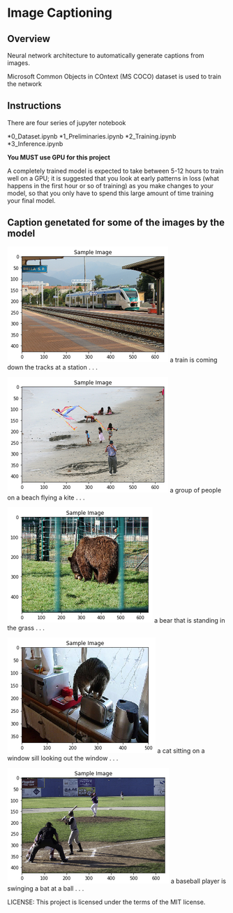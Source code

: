 [//]: # (Image References)

[image1]: ./images/Train_track.png "Image Caption"


[image2]: ./images/beach.png "Image Caption"

[image3]: ./images/bear.png "Image Caption"

[image4]: ./images/cat_window.png "Image Caption"

[image5]: ./images/baseball.png "Image Caption"


# Image Captioning

## Overview

Neural network architecture to automatically generate captions from images.

Microsoft Common Objects in COntext (MS COCO) dataset is used to train the network

## Instructions

There are four series of jupyter notebook

*0_Dataset.ipynb
*1_Preliminaries.ipynb
*2_Training.ipynb
*3_Inference.ipynb


**You MUST use GPU for this project**

A completely trained model is expected to take between 5-12 hours to train well on a GPU; it is suggested that you look at early patterns in loss (what happens in the first hour or so of training) as you make changes to your model, so that you only have to spend this large amount of time training your final model.

## Caption genetated for some of the images by the model 

![Image Caption][image1]
a train is coming down the tracks at a station . . . 


![Image Caption][image2]
a group of people on a beach flying a kite . . .

![Image Caption][image3]
a bear that is standing in the grass . . .

![Image Caption][image4]
a cat sitting on a window sill looking out the window . . .

![Image Caption][image5]
a baseball player is swinging a bat at a ball . . . 


LICENSE: This project is licensed under the terms of the MIT license.
